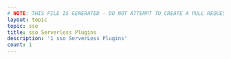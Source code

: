 ```yaml
---
# NOTE: THIS FILE IS GENERATED - DO NOT ATTEMPT TO CREATE A PULL REQUEST TO UPDATE THE DATA. 
layout: topic
topic: sso
title: sso Serverless Plugins
description: '1 sso ServerLess Plugins'
count: 1
---
```


